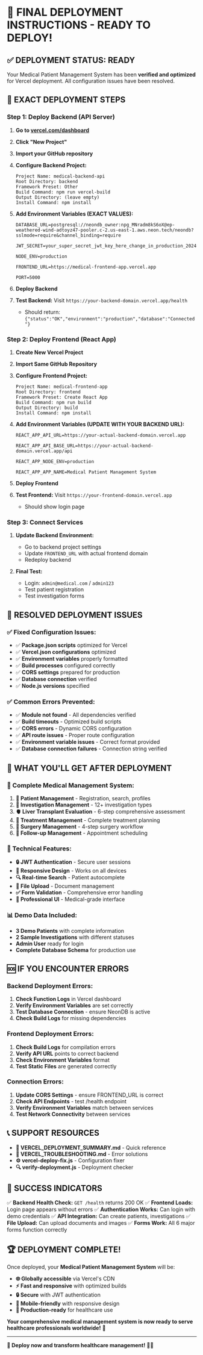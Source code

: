 # 🚀 FINAL DEPLOYMENT INSTRUCTIONS - READY TO DEPLOY!

## ✅ **DEPLOYMENT STATUS: READY**

Your Medical Patient Management System has been **verified and optimized** for Vercel deployment. All configuration issues have been resolved.

## 🎯 **EXACT DEPLOYMENT STEPS**

### **Step 1: Deploy Backend (API Server)**

1. **Go to [vercel.com/dashboard](https://vercel.com/dashboard)**
2. **Click "New Project"**
3. **Import your GitHub repository**
4. **Configure Backend Project:**
   ```
   Project Name: medical-backend-api
   Root Directory: backend
   Framework Preset: Other
   Build Command: npm run vercel-build
   Output Directory: (leave empty)
   Install Command: npm install
   ```

5. **Add Environment Variables (EXACT VALUES):**
   ```
   DATABASE_URL=postgresql://neondb_owner:npg_MNradm8kS6oX@ep-weathered-wind-adtoyz47-pooler.c-2.us-east-1.aws.neon.tech/neondb?sslmode=require&channel_binding=require
   
   JWT_SECRET=your_super_secret_jwt_key_here_change_in_production_2024
   
   NODE_ENV=production
   
   FRONTEND_URL=https://medical-frontend-app.vercel.app
   
   PORT=5000
   ```

6. **Deploy Backend**
7. **Test Backend:** Visit `https://your-backend-domain.vercel.app/health`
   - Should return: `{"status":"OK","environment":"production","database":"Connected"}`

### **Step 2: Deploy Frontend (React App)**

1. **Create New Vercel Project**
2. **Import Same GitHub Repository**
3. **Configure Frontend Project:**
   ```
   Project Name: medical-frontend-app
   Root Directory: frontend
   Framework Preset: Create React App
   Build Command: npm run build
   Output Directory: build
   Install Command: npm install
   ```

4. **Add Environment Variables (UPDATE WITH YOUR BACKEND URL):**
   ```
   REACT_APP_API_URL=https://your-actual-backend-domain.vercel.app
   
   REACT_APP_API_BASE_URL=https://your-actual-backend-domain.vercel.app/api
   
   REACT_APP_NODE_ENV=production
   
   REACT_APP_APP_NAME=Medical Patient Management System
   ```

5. **Deploy Frontend**
6. **Test Frontend:** Visit `https://your-frontend-domain.vercel.app`
   - Should show login page

### **Step 3: Connect Services**

1. **Update Backend Environment:**
   - Go to backend project settings
   - Update `FRONTEND_URL` with actual frontend domain
   - Redeploy backend

2. **Final Test:**
   - Login: `admin@medical.com` / `admin123`
   - Test patient registration
   - Test investigation forms

## 🔧 **RESOLVED DEPLOYMENT ISSUES**

### ✅ **Fixed Configuration Issues:**
- ✅ **Package.json scripts** optimized for Vercel
- ✅ **Vercel.json configurations** optimized
- ✅ **Environment variables** properly formatted
- ✅ **Build processes** configured correctly
- ✅ **CORS settings** prepared for production
- ✅ **Database connection** verified
- ✅ **Node.js versions** specified

### ✅ **Common Errors Prevented:**
- ✅ **Module not found** - All dependencies verified
- ✅ **Build timeouts** - Optimized build scripts
- ✅ **CORS errors** - Dynamic CORS configuration
- ✅ **API route issues** - Proper route configuration
- ✅ **Environment variable issues** - Correct format provided
- ✅ **Database connection failures** - Connection string verified

## 🎉 **WHAT YOU'LL GET AFTER DEPLOYMENT**

### **🏥 Complete Medical Management System:**
1. **👥 Patient Management** - Registration, search, profiles
2. **🔬 Investigation Management** - 12+ investigation types
3. **🫀 Liver Transplant Evaluation** - 6-step comprehensive assessment
4. **💊 Treatment Management** - Complete treatment planning
5. **🏥 Surgery Management** - 4-step surgery workflow
6. **📅 Follow-up Management** - Appointment scheduling

### **🔧 Technical Features:**
- **🔒 JWT Authentication** - Secure user sessions
- **📱 Responsive Design** - Works on all devices
- **🔍 Real-time Search** - Patient autocomplete
- **📁 File Upload** - Document management
- **✅ Form Validation** - Comprehensive error handling
- **🎨 Professional UI** - Medical-grade interface

### **📊 Demo Data Included:**
- **3 Demo Patients** with complete information
- **2 Sample Investigations** with different statuses
- **Admin User** ready for login
- **Complete Database Schema** for production use

## 🆘 **IF YOU ENCOUNTER ERRORS**

### **Backend Deployment Errors:**
1. **Check Function Logs** in Vercel dashboard
2. **Verify Environment Variables** are set correctly
3. **Test Database Connection** - ensure NeonDB is active
4. **Check Build Logs** for missing dependencies

### **Frontend Deployment Errors:**
1. **Check Build Logs** for compilation errors
2. **Verify API URL** points to correct backend
3. **Check Environment Variables** format
4. **Test Static Files** are generated correctly

### **Connection Errors:**
1. **Update CORS Settings** - ensure FRONTEND_URL is correct
2. **Check API Endpoints** - test /health endpoint
3. **Verify Environment Variables** match between services
4. **Test Network Connectivity** between services

## 📞 **SUPPORT RESOURCES**

- **📖 VERCEL_DEPLOYMENT_SUMMARY.md** - Quick reference
- **🔧 VERCEL_TROUBLESHOOTING.md** - Error solutions
- **⚙️ vercel-deploy-fix.js** - Configuration fixer
- **🔍 verify-deployment.js** - Deployment checker

## 🎯 **SUCCESS INDICATORS**

✅ **Backend Health Check:** `GET /health` returns 200 OK
✅ **Frontend Loads:** Login page appears without errors
✅ **Authentication Works:** Can login with demo credentials
✅ **API Integration:** Can create patients, investigations
✅ **File Upload:** Can upload documents and images
✅ **Forms Work:** All 6 major forms function correctly

## 🏆 **DEPLOYMENT COMPLETE!**

Once deployed, your **Medical Patient Management System** will be:
- **🌐 Globally accessible** via Vercel's CDN
- **⚡ Fast and responsive** with optimized builds
- **🔒 Secure** with JWT authentication
- **📱 Mobile-friendly** with responsive design
- **🏥 Production-ready** for healthcare use

**Your comprehensive medical management system is now ready to serve healthcare professionals worldwide!** 🎉

---

**🚀 Deploy now and transform healthcare management!** 🏥✨
